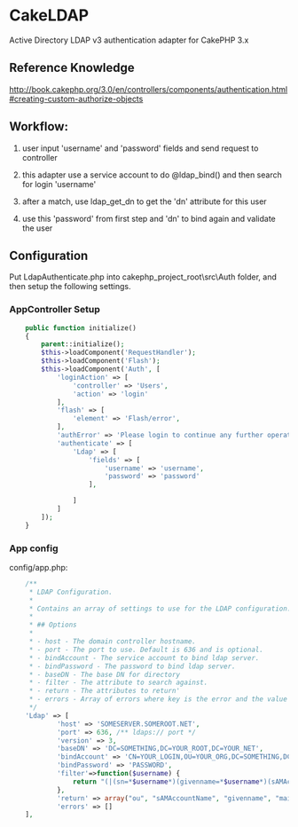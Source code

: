 # CakeLDAP

Active Directory LDAP v3 authentication adapter for CakePHP 3.x


## Reference Knowledge

http://book.cakephp.org/3.0/en/controllers/components/authentication.html#creating-custom-authorize-objects

## Workflow:

1. user input 'username' and 'password' fields and send request to controller

2. this adapter use a service account to do @ldap_bind() and then search for login 'username'

3. after a match, use ldap_get_dn to get the 'dn' attribute for this user 

4. use this 'password' from first step and 'dn' to bind again and validate the user

## Configuration

Put LdapAuthenticate.php into cakephp_project_root\src\Auth folder, and then setup the following settings.

### AppController Setup

```php
    public function initialize()
    {
        parent::initialize();
        $this->loadComponent('RequestHandler');
        $this->loadComponent('Flash');
        $this->loadComponent('Auth', [
            'loginAction' => [
                'controller' => 'Users',
                'action' => 'login'
            ],
            'flash' => [
    			'element' => 'Flash/error',
    		],
            'authError' => 'Please login to continue any further operations.',
            'authenticate' => [
                'Ldap' => [
					'fields' => [
						'username' => 'username',
						'password' => 'password'
					],

            	]
        	]
        ]);
    }
```

### App config

config/app.php:
```php
    /**
     * LDAP Configuration.
     *
     * Contains an array of settings to use for the LDAP configuration.
     *
     * ## Options
     *
     * - host - The domain controller hostname. 
     * - port - The port to use. Default is 636 and is optional.
     * - bindAccount - The service account to bind ldap server.
     * - bindPassword - The password to bind ldap server.
     * - baseDN - The base DN for directory
     * - filter - The attribute to search against. 
     * - return - The attributes to return'
     * - errors - Array of errors where key is the error and the value is the error message. 
     */
	'Ldap' => [
			'host' => 'SOMESERVER.SOMEROOT.NET',
			'port' => 636, /** ldaps:// port */
			'version' => 3,
			'baseDN' => 'DC=SOMETHING,DC=YOUR_ROOT,DC=YOUR_NET',
			'bindAccount' => 'CN=YOUR_LOGIN,OU=YOUR_ORG,DC=SOMETHING,DC=YOUR_ROOT,DC=YOUR_NET',
			'bindPassword' => 'PASSWORD',
            'filter'=>function($username) {
				return "(|(sn=*$username*)(givenname=*$username*)(sAMAccountName=*$username*)(displayname=*$username*))";
            },
            'return' => array("ou", "sAMAccountName", "givenname", "mail", "dn"),
			'errors' => []
	],
```

